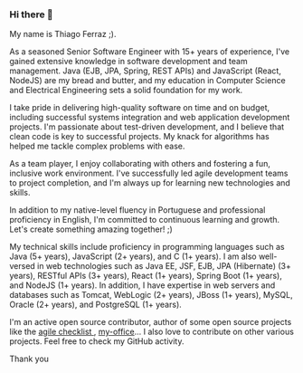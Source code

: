 ### Hi there 👋

My name is Thiago Ferraz ;). 

As a seasoned Senior Software Engineer with 15+ years of experience, I've gained extensive knowledge in software development and team management. Java (EJB, JPA, Spring, REST APIs) and JavaScript (React, NodeJS) are my bread and butter, and my education in Computer Science and Electrical Engineering sets a solid foundation for my work.

I take pride in delivering high-quality software on time and on budget, including successful systems integration and web application development projects. I'm passionate about test-driven development, and I believe that clean code is key to successful projects. My knack for algorithms has helped me tackle complex problems with ease.

As a team player, I enjoy collaborating with others and fostering a fun, inclusive work environment. I've successfully led agile development teams to project completion, and I'm always up for learning new technologies and skills.

In addition to my native-level fluency in Portuguese and professional proficiency in English, I'm committed to continuous learning and growth. Let's create something amazing together! ;)

My technical skills include proficiency in programming languages such as Java (5+ years), JavaScript (2+ years), and C (1+ years). I am also well-versed in web technologies such as Java EE, JSF, EJB, JPA (Hibernate) (3+ years), RESTful APIs (3+ years), React (1+ years), Spring Boot (1+ years), and NodeJS (1+ years). In addition, I have expertise in web servers and databases such as Tomcat, WebLogic (2+ years), JBoss (1+ years), MySQL, Oracle (2+ years), and PostgreSQL (1+ years).

I'm an active open source contributor, author of some open source projects like the [agile checklist ](https://github.com/thiagoferrax/agile-checklist), [my-office](https://github.com/thiagoferrax/my-office)... I also love to contribute on other various projects. Feel free to check my GitHub activity.

Thank you

<!--
**thiagoferrax/thiagoferrax** is a ✨ _special_ ✨ repository because its `README.md` (this file) appears on your GitHub profile.

Here are some ideas to get you started:

- 🔭 I’m currently working on ...
- 🌱 I’m currently learning ...
- 👯 I’m looking to collaborate on ...
- 🤔 I’m looking for help with ...
- 💬 Ask me about ...
- 📫 How to reach me: ...
- 😄 Pronouns: ...
- ⚡ Fun fact: ...
-->
